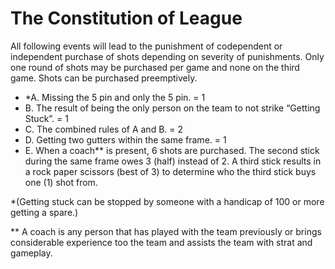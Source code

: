 # The Constitution of League

All following events will lead to the punishment of codependent or independent purchase of shots depending on severity of punishments. Only one round of shots may be purchased per game and none on the third game. Shots can be purchased preemptively. 
- *A. Missing the 5 pin and only the 5 pin. = 1
- B. The result of being the only person on the team to not strike “Getting Stuck”. = 1
- C. The combined rules of A and B. = 2
- D. Getting two gutters within the same frame. = 1
- E. When a coach** is present, 6 shots are purchased. The second stick during the same frame owes 3 (half) instead of 2. A third stick results in a rock paper scissors (best of 3) to determine who the third stick buys one (1) shot from.
 
*(Getting stuck can be stopped by someone with a handicap of 100 or more getting a spare.)

** A coach is any person that has played with the team previously or brings considerable experience too the team and assists the team with strat and gameplay.
